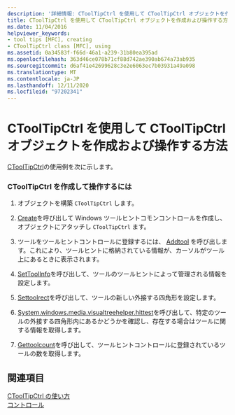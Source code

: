 ```yaml
---
description: '詳細情報: CToolTipCtrl を使用して CToolTipCtrl オブジェクトを作成および操作する'
title: CToolTipCtrl を使用して CToolTipCtrl オブジェクトを作成および操作する方法
ms.date: 11/04/2016
helpviewer_keywords:
- tool tips [MFC], creating
- CToolTipCtrl class [MFC], using
ms.assetid: 0a34583f-f66d-46a1-a239-31b80ea395ad
ms.openlocfilehash: 363d46ce078b71cf88d742ae390ab674a73ab935
ms.sourcegitcommit: d6af41e42699628c3e2e6063ec7b03931a49a098
ms.translationtype: MT
ms.contentlocale: ja-JP
ms.lasthandoff: 12/11/2020
ms.locfileid: "97202341"
---
```

# <a name="using-ctooltipctrl-to-create-and-manipulate-a-ctooltipctrl-object"></a>CToolTipCtrl を使用して CToolTipCtrl オブジェクトを作成および操作する方法

[CToolTipCtrl](../mfc/reference/ctooltipctrl-class.md)の使用例を次に示します。

### <a name="to-create-and-manipulate-a-ctooltipctrl"></a>CToolTipCtrl を作成して操作するには

1. オブジェクトを構築 `CToolTipCtrl` します。

1. [Create](../mfc/reference/ctooltipctrl-class.md#create)を呼び出して Windows ツールヒントコモンコントロールを作成し、オブジェクトにアタッチし `CToolTipCtrl` ます。

1. ツールをツールヒントコントロールに登録するには、 [Addtool](../mfc/reference/ctooltipctrl-class.md#addtool) を呼び出します。これにより、ツールヒントに格納されている情報が、カーソルがツール上にあるときに表示されます。

1. [SetToolInfo](../mfc/reference/ctooltipctrl-class.md#settoolinfo)を呼び出して、ツールのツールヒントによって管理される情報を設定します。

1. [Settoolrect](../mfc/reference/ctooltipctrl-class.md#settoolrect)を呼び出して、ツールの新しい外接する四角形を設定します。

1. [System.windows.media.visualtreehelper.hittest](../mfc/reference/ctooltipctrl-class.md#hittest)を呼び出して、特定のツールの外接する四角形内にあるかどうかを確認し、存在する場合はツールに関する情報を取得します。

1. [Gettoolcount](../mfc/reference/ctooltipctrl-class.md#gettoolcount)を呼び出して、ツールヒントコントロールに登録されているツールの数を取得します。

## <a name="see-also"></a>関連項目

[CToolTipCtrl の使い方](../mfc/using-ctooltipctrl.md)<br/>
[コントロール](../mfc/controls-mfc.md)
